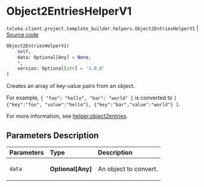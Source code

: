 # Object2EntriesHelperV1
`toloka.client.project.template_builder.helpers.Object2EntriesHelperV1` | [Source code](https://github.com/Toloka/toloka-kit/blob/v1.2.1/src/client/project/template_builder/helpers.py#L102)

```python
Object2EntriesHelperV1(
    self,
    data: Optional[Any] = None,
    *,
    version: Optional[str] = '1.0.0'
)
```

Creates an array of key-value pairs from an object.


For example,
`{ "foo": "hello", "bar": "world" }` is converted to
`[ {"key":"foo", "value":"hello"}, {"key":"bar","value":"world"} ]`.

For more information, see [helper.object2entries](https://toloka.ai/docs/template-builder/reference/helper.object2entries).

## Parameters Description

| Parameters | Type | Description |
| :----------| :----| :-----------|
`data`|**Optional\[Any\]**|<p>An object to convert.</p>
